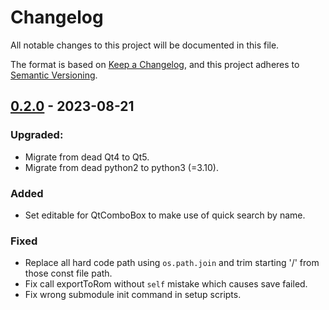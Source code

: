 # Changelog

All notable changes to this project will be documented in this file.

The format is based on [Keep a Changelog](https://keepachangelog.com/en/1.0.0/),
and this project adheres to [Semantic Versioning](https://semver.org/spec/v2.0.0.html).

## [0.2.0] - 2023-08-21

### Upgraded:

- Migrate from dead Qt4 to Qt5.
- Migrate from dead python2 to python3 (=3.10).

### Added

- Set editable for QtComboBox to make use of quick search by name.

### Fixed

- Replace all hard code path using `os.path.join` and trim starting '/' from those const file path.
- Fix call exportToRom without `self` mistake which causes save failed.
- Fix wrong submodule init command in setup scripts.

[0.2.0]: https://github.com/minghu6/PPRE/tree/v0.2.0
